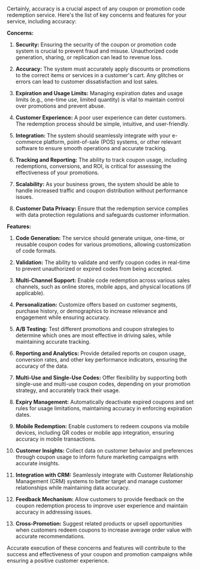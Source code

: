 Certainly, accuracy is a crucial aspect of any coupon or promotion code redemption service. Here's the list of key concerns and features for your service, including accuracy:

**Concerns:**

1. **Security:** Ensuring the security of the coupon or promotion code system is crucial to prevent fraud and misuse. Unauthorized code generation, sharing, or replication can lead to revenue loss.

2. **Accuracy:** The system must accurately apply discounts or promotions to the correct items or services in a customer's cart. Any glitches or errors can lead to customer dissatisfaction and lost sales.

3. **Expiration and Usage Limits:** Managing expiration dates and usage limits (e.g., one-time use, limited quantity) is vital to maintain control over promotions and prevent abuse.

4. **Customer Experience:** A poor user experience can deter customers. The redemption process should be simple, intuitive, and user-friendly.

5. **Integration:** The system should seamlessly integrate with your e-commerce platform, point-of-sale (POS) systems, or other relevant software to ensure smooth operations and accurate tracking.

6. **Tracking and Reporting:** The ability to track coupon usage, including redemptions, conversions, and ROI, is critical for assessing the effectiveness of your promotions.

7. **Scalability:** As your business grows, the system should be able to handle increased traffic and coupon distribution without performance issues.

8. **Customer Data Privacy:** Ensure that the redemption service complies with data protection regulations and safeguards customer information.

**Features:**

1. **Code Generation:** The service should generate unique, one-time, or reusable coupon codes for various promotions, allowing customization of code formats.

2. **Validation:** The ability to validate and verify coupon codes in real-time to prevent unauthorized or expired codes from being accepted.

3. **Multi-Channel Support:** Enable code redemption across various sales channels, such as online stores, mobile apps, and physical locations (if applicable).

4. **Personalization:** Customize offers based on customer segments, purchase history, or demographics to increase relevance and engagement while ensuring accuracy.

5. **A/B Testing:** Test different promotions and coupon strategies to determine which ones are most effective in driving sales, while maintaining accurate tracking.

6. **Reporting and Analytics:** Provide detailed reports on coupon usage, conversion rates, and other key performance indicators, ensuring the accuracy of the data.

7. **Multi-Use and Single-Use Codes:** Offer flexibility by supporting both single-use and multi-use coupon codes, depending on your promotion strategy, and accurately track their usage.

8. **Expiry Management:** Automatically deactivate expired coupons and set rules for usage limitations, maintaining accuracy in enforcing expiration dates.

9. **Mobile Redemption:** Enable customers to redeem coupons via mobile devices, including QR codes or mobile app integration, ensuring accuracy in mobile transactions.

10. **Customer Insights:** Collect data on customer behavior and preferences through coupon usage to inform future marketing campaigns with accurate insights.

11. **Integration with CRM:** Seamlessly integrate with Customer Relationship Management (CRM) systems to better target and manage customer relationships while maintaining data accuracy.

12. **Feedback Mechanism:** Allow customers to provide feedback on the coupon redemption process to improve user experience and maintain accuracy in addressing issues.

13. **Cross-Promotion:** Suggest related products or upsell opportunities when customers redeem coupons to increase average order value with accurate recommendations.

Accurate execution of these concerns and features will contribute to the success and effectiveness of your coupon and promotion campaigns while ensuring a positive customer experience.